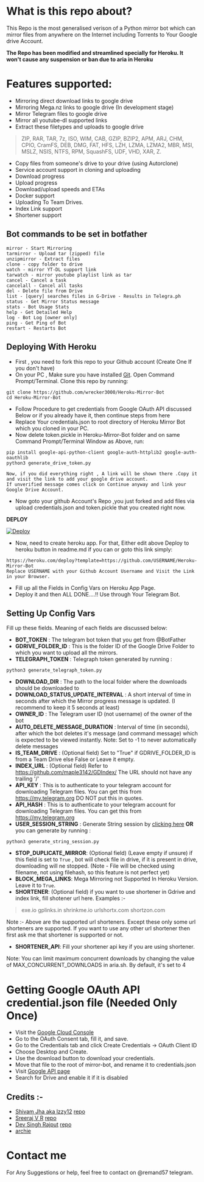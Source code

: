 # What is this repo about?
This Repo is the most generalised verison of a Python mirror bot which can mirror files from anywhere on the Internet including Torrents to Your Google drive Account.

**The Repo has been modified and streamlined specially for Heroku. It won't cause any suspension or ban due to aria in Heroku**

# Features supported:
- Mirroring direct download links to google drive
- Mirroring Mega.nz links to google drive (In development stage)
- Mirror Telegram files to google drive
- Mirror all youtube-dl supported links
- Extract these filetypes and uploads to google drive
> ZIP, RAR, TAR, 7z, ISO, WIM, CAB, GZIP, BZIP2, 
> APM, ARJ, CHM, CPIO, CramFS, DEB, DMG, FAT, 
> HFS, LZH, LZMA, LZMA2, MBR, MSI, MSLZ, NSIS, 
> NTFS, RPM, SquashFS, UDF, VHD, XAR, Z.
- Copy files from someone's drive to your drive (using Autorclone)
- Service account support in cloning and uploading
- Download progress
- Upload progress
- Download/upload speeds and ETAs
- Docker support
- Uploading To Team Drives.
- Index Link support
- Shortener support

## Bot commands to be set in botfather

```
mirror - Start Mirroring
tarmirror - Upload tar (zipped) file
unzipmirror - Extract files
clone - copy folder to drive
watch - mirror YT-DL support link
tarwatch - mirror youtube playlist link as tar
cancel - Cancel a task
cancelall - Cancel all tasks
del - Delete file from Drive
list - [query] searches files in G-Drive - Results in Telegra.ph
status - Get Mirror Status message
stats - Bot Usage Stats
help - Get Detailed Help
log - Bot Log [owner only]
ping - Get Ping of Bot
restart - Restarts Bot
```

## Deploying With Heroku

- First , you need to fork this repo to your Github account (Create One If you don't have)
- On your PC , Make sure you have installed [Git](https://git-scm.com/downloads). Open Command Prompt/Terminal. Clone this repo by running:
```
git clone https://github.com/wrecker3000/Heroku-Mirror-Bot
cd Heroku-Mirror-Bot
```
- Follow  Procedure to get credentials from Google OAuth API discussed Below or if you already have it, then continue steps from here
- Replace Your credentials.json to root directory of Heroku Mirror Bot which you cloned in your PC.
- Now delete token.pickle in Heroku-Mirror-Bot folder and on same Command Prompt/Terminal Window as Above, run:
```
pip install google-api-python-client google-auth-httplib2 google-auth-oauthlib
python3 generate_drive_token.py
```
```
Now, if you did everything right , A link will be shown there .Copy it and visit the link to add your google drive account.
If unverified message comes click on Continue anyway and link your Google Drive Account.
```
- Now goto your github Account's Repo ,you just forked and add files via upload credentials.json and token.pickle that you created right now.

**DEPLOY**

[![Deploy](https://www.herokucdn.com/deploy/button.svg)](https://heroku.com/deploy?template=https://github.com/Voldigod-07/Heroku-Mirror-Bot.git)

- Now, need to create heroku app. For that, Either edit above Deploy to heroku button in readme.md if you can or goto this link simply:
```
https://heroku.com/deploy?template=https://github.com/USERNAME/Heroku-Mirror-Bot
Replace USERNAME with your Github Account Username and Visit the Link in your Browser.
```
- Fill up all the Fields in Config Vars on Heroku App Page.
- Deploy it and then ALL DONE....!! Use through Your Telegram Bot.


## Setting Up Config Vars

Fill up these fields. Meaning of each fields are discussed below:
- **BOT_TOKEN** : The telegram bot token that you get from @BotFather
- **GDRIVE_FOLDER_ID** : This is the folder ID of the Google Drive Folder to which you want to upload all the mirrors.
- **TELEGRAPH_TOKEN** : Telegraph token generated by running :
```
python3 generate_telegraph_token.py
```
- **DOWNLOAD_DIR** : The path to the local folder where the downloads should be downloaded to
- **DOWNLOAD_STATUS_UPDATE_INTERVAL** : A short interval of time in seconds after which the Mirror progress message is updated. (I recommend to keep it 5 seconds at least)  
- **OWNER_ID** : The Telegram user ID (not username) of the owner of the bot
- **AUTO_DELETE_MESSAGE_DURATION** : Interval of time (in seconds), after which the bot deletes it's message (and command message) which is expected to be viewed instantly. Note: Set to -1 to never automatically delete messages
- **IS_TEAM_DRIVE** : (Optional field) Set to "True" if GDRIVE_FOLDER_ID is from a Team Drive else False or Leave it empty.
- **INDEX_URL** : (Optional field) Refer to https://github.com/maple3142/GDIndex/ The URL should not have any trailing '/'
- **API_KEY** : This is to authenticate to your telegram account for downloading Telegram files. You can get this from https://my.telegram.org DO NOT put this in quotes.
- **API_HASH** : This is to authenticate to your telegram account for downloading Telegram files. You can get this from https://my.telegram.org
- **USER_SESSION_STRING** : Generate String session by [clicking here](https://generatestringsession.magneto261290.repl.run/) **OR** you can generate by running :
```
python3 generate_string_session.py
```
- **STOP_DUPLICATE_MIRROR**: (Optional field) (Leave empty if unsure) if this field is set to `True` , bot will check file in drive, if it is present in drive, downloading will ne stopped. (Note - File will be checked using filename, not using filehash, so this feature is not perfect yet)
- **BLOCK_MEGA_LINKS**: Mega Mirroring not Supported In Heroku Version. Leave it to `True`.
- **SHORTENER**: (Optional field) if you want to use shortener in Gdrive and index link, fill shotener url here. Examples :-

> exe.io
> gplinks.in
> shrinkme.io
> urlshortx.com
> shortzon.com

Note :- Above are the supported url shorteners. Except these only some url shorteners are supported. If you want to use any other url shortener then first ask me that shortener is supported or not.
- **SHORTENER_API**: Fill your shortener api key if you are using shortener.

Note: You can limit maximum concurrent downloads by changing the value of MAX_CONCURRENT_DOWNLOADS in aria.sh. By default, it's set to 4
 
# Getting Google OAuth API credential.json file (Needed Only Once)

- Visit the [Google Cloud Console](https://console.developers.google.com/apis/credentials)
- Go to the OAuth Consent tab, fill it, and save.
- Go to the Credentials tab and click Create Credentials -> OAuth Client ID
- Choose Desktop and Create.
- Use the download button to download your credentials.
- Move that file to the root of mirror-bot, and rename it to credentials.json
- Visit [Google API page](https://console.developers.google.com/apis/library)
- Search for Drive and enable it if it is disabled
 
## Credits :-
- [Shivam Jha aka lzzy12](https://github.com/lzzy12) [repo](https://github.com/lzzy12)
- [Sreeraj V R](https://github.com/SVR666) [repo](https://github.com/SVR666/LoaderX-Bot)
- [Dev Singh Rajput](https://github.com/magneto261290) [repo](https://github.com/magneto261290/magneto-python-aria)
- [archie](https://github.com/archie9211)

# Contact me
For Any Suggestions or help, feel free to contact on @remand57 telegram.




